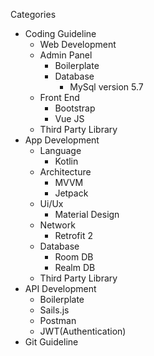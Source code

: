 Categories
* Coding Guideline
    * Web Development
    * Admin Panel
        * Boilerplate
        * Database
            * MySql version 5.7
    * Front End
        * Bootstrap
        * Vue JS
    * Third Party Library
* App Development
    * Language
	    * Kotlin
    * Architecture
        * MVVM
        * Jetpack
    * Ui/Ux
        * Material Design
    * Network
        * Retrofit 2
    * Database 
        * Room DB
        * Realm DB
    * Third Party Library
* API Development
    * Boilerplate
    * Sails.js
    * Postman
    * JWT(Authentication)
* Git Guideline
